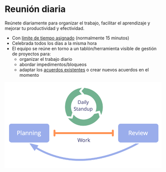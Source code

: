# Reunión diaria

<summary>
Reúnete diariamente para organizar el trabajo, facilitar el aprendizaje y mejorar tu productividad y efectividad.
</summary>

-   Con [límite de tiempo asignado](glossary:timebox) (normalmente 15 minutos)
-   Celebrada todos los días a la misma hora
-   El equipo se reúne en torno a un tablón/herramienta visible de gestión de proyectos para:
    -   organizar el trabajo diario
    -   abordar impedimentos/bloqueos
    -   adaptar los [acuerdos existentes](glossary:agreement) o crear nuevos acuerdos en el momento

![La reunión diaria es un encuentro esencial para los equipos autoorganizados.](img/meetings/planning-review-standup.png)
